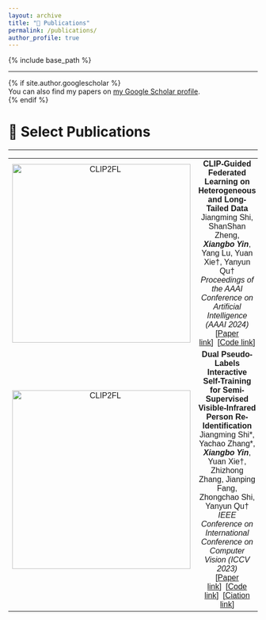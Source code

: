 ```yaml
---
layout: archive
title: "📖 Publications"
permalink: /publications/
author_profile: true
---
```


<style>
table, th, td {
  border: none;
  border-collapse: collapse;
}
</style>

{% include base_path %}

<hr>
{% if site.author.googlescholar %}
  <div class="wordwrap">You can also find my papers on <a href="{{site.author.googlescholar}}">my Google Scholar profile</a>.</div>
{% endif %}

<br>

# 📝 Select Publications
<hr>
<font face="helvetica, ariel, &#39;sans serif&#39;">
        <table cellspacing="0" cellpadding="0" class="noBorder" style="text-align:center">
            <tbody>
              <tr>
                <td class="noBorder" width="40%">
                    <img width="360" src="{{ base_path }}/images/CLIP2FL.png" alt="CLIP2FL" style="border:0px">
                </td>
                <td>
                  <b>CLIP-Guided Federated Learning on Heterogeneous and Long-Tailed Data</b>
                  <br>
                  Jiangming Shi, ShanShan Zheng, <b><i>Xiangbo Yin</i></b>, Yang Lu, Yuan Xie†, Yanyun Qu†
                  <br>
                  <em> Proceedings of the AAAI Conference on Artificial Intelligence (AAAI 2024)</em>
                  <br>
                  [<a href="https://ojs.aaai.org/index.php/AAAI/article/view/29416">Paper link</a>]&nbsp;&nbsp;[<a href="https://github.com/shijiangming1/CLIP2FL">Code link</a>]
                </td>
              </tr>
              <tr>
                <td class="noBorder" width="40%">
                    <img width="360" src="{{ base_path }}/images/DPIS.png" alt="CLIP2FL" style="border:0px">
                </td>
                <td>
                  <b>Dual Pseudo-Labels Interactive Self-Training for Semi-Supervised Visible-Infrared Person Re-Identification</b>
                  <br>
                  Jiangming Shi*, Yachao Zhang*, <b><i>Xiangbo Yin</i></b>, Yuan Xie†, Zhizhong Zhang, Jianping Fang, Zhongchao Shi, Yanyun Qu†
                  <br>
                  <em> IEEE Conference on International Conference on Computer Vision (ICCV 2023) </em>
                  <br>
                  [<a href="https://openaccess.thecvf.com/content/ICCV2023/papers/Shi_Dual_Pseudo-Labels_Interactive_Self-Training_for_Semi-Supervised_Visible-Infrared_Person_Re-Identification_ICCV_2023_paper.pdf">Paper link</a>]&nbsp;&nbsp;[<a href="https://github.com/shijiangming1/DPIS">Code link</a>]&nbsp;&nbsp;[<a href="{{ base_path }}/ciations/ciation.md">Ciation link</a>]
                </td>
              </tr>            
            </tbody>
          </table>
</font>


<!-- {% for post in site.publications reversed %}
  {% include archive-single.html %}
{% endfor %}  -->
